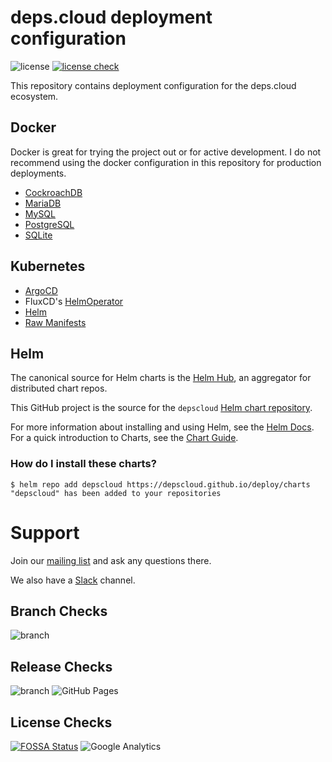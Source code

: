 # deps.cloud deployment configuration

![license](https://img.shields.io/github/license/depscloud/deploy.svg)
[![license check](https://app.fossa.com/api/projects/git%2Bgithub.com%2Fdepscloud%2Fdeploy.svg?type=shield)](https://app.fossa.com/projects/git%2Bgithub.com%2Fdepscloud%2Fdeploy?ref=badge_shield)

This repository contains deployment configuration for the deps.cloud ecosystem.

## Docker

Docker is great for trying the project out or for active development.
I do not recommend using the docker configuration in this repository for production deployments.

* [CockroachDB](docker/cockroachdb/)
* [MariaDB](docker/mariadb/)
* [MySQL](docker/mysql/)
* [PostgreSQL](docker/postgres/)
* [SQLite](docker/sqlite/)

## Kubernetes

* [ArgoCD](https://github.com/depscloud/deploy/tree/main/examples/argocd)
* FluxCD's [HelmOperator](https://github.com/depscloud/deploy/tree/main/examples/helm-operator)
* [Helm](https://github.com/depscloud/deploy/tree/main/examples/helm)
* [Raw Manifests](https://deps.cloud/docs/deployment/k8s/)

## Helm

The canonical source for Helm charts is the [Helm Hub](https://hub.helm.sh/), an aggregator for distributed chart repos.

This GitHub project is the source for the `depscloud` [Helm chart repository](https://v3.helm.sh/docs/topics/chart_repository/).

For more information about installing and using Helm, see the [Helm Docs](https://helm.sh/docs/).
For a quick introduction to Charts, see the [Chart Guide](https://helm.sh/docs/topics/charts/).

### How do I install these charts?

```
$ helm repo add depscloud https://depscloud.github.io/deploy/charts
"depscloud" has been added to your repositories
```

# Support

Join our [mailing list] and ask any questions there.

We also have a [Slack] channel.

[mailing list]: https://groups.google.com/a/deps.cloud/forum/#!forum/community/join
[Slack]: https://depscloud.slack.com/join/shared_invite/zt-fd03dm8x-L5Vxh07smWr_vlK9Qg9q5A

## Branch Checks

![branch](https://github.com/depscloud/deploy/workflows/branch/badge.svg?branch=main)

## Release Checks

![branch](https://github.com/depscloud/deploy/workflows/branch/badge.svg?branch=prod)
![GitHub Pages](https://img.shields.io/github/deployments/depscloud/deploy/github-pages?label=GitHub%20Pages)

## License Checks

[![FOSSA Status](https://app.fossa.com/api/projects/git%2Bgithub.com%2Fdepscloud%2Fdeploy.svg?type=large)](https://app.fossa.com/projects/git%2Bgithub.com%2Fdepscloud%2Fdeploy?ref=badge_large)
![Google Analytics](https://www.google-analytics.com/collect?v=1&cid=555&t=pageview&ec=repo&ea=open&dp=deploy&dt=deploy&tid=UA-143087272-2)

